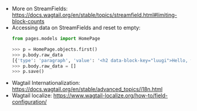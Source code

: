 * More on StreamFields: https://docs.wagtail.org/en/stable/topics/streamfield.html#limiting-block-counts
* Accessing data on StreamFields and reset to empty:
  ```python
  from pages.models import HomePage
  
  >>> p = HomePage.objects.first()
  >>> p.body.raw_data
  [{'type': 'paragraph', 'value': '<h2 data-block-key="luugi">Hello, world!</h2><p data-block-key="mjuh">Suspendisse non nisl sit amet velit hendrerit rutrum. Phasellus gravida semper nisi. Phasellus nec sem in justo pellentesque facilisis. Nam eget dui.</p>', 'id': '618fff67-e34d-46c6-8ba0-3144dc92fadf'}, {'type': 'image', 'value': 1, 'id': 'a411fd03-281a-48ed-9dae-22ff34a42ac4'}, {'type': 'document', 'value': 1, 'id': 'b6a33d42-a27b-42f9-a0ca-ddf7b3d46477'}, {'type': 'person', 'value': {'first_name': 'Victor', 'surname': 'Movileanu', 'photo': 2, 'biography': '<p data-block-key="05u0u">Cras risus ipsum, faucibus ut, ullamcorper id, varius ac, leo. Donec vitae sapien ut libero venenatis faucibus. Nunc interdum lacus sit amet orci. Nunc sed turpis.</p>'}, 'id': '6db8585d-21f5-458c-bbcc-11f873fa1d79'}, {'type': 'gallery', 'value': [{'type': 'item', 'value': 2, 'id': '23e78e59-677a-4192-8365-fde5c5b7c21b'}, {'type': 'item', 'value': 1, 'id': '2fcf3911-8c6b-4872-94f4-83f7943f773b'}, {'type': 'item', 'value': 2, 'id': '428e5f3f-c55a-4b56-b9c3-72273a265309'}, {'type': 'item', 'value': 1, 'id': '6cf3d63e-3b78-431e-bf53-495c8e7262a5'}], 'id': '0a8731c8-c5c7-47c4-bb6b-111fb05d3fed'}]
  >>> p.body.raw_data = []
  >>> p.save()
  ```
* Wagtail Internationalization: https://docs.wagtail.org/en/stable/advanced_topics/i18n.html
* Wagtail localize: https://www.wagtail-localize.org/how-to/field-configuration/
